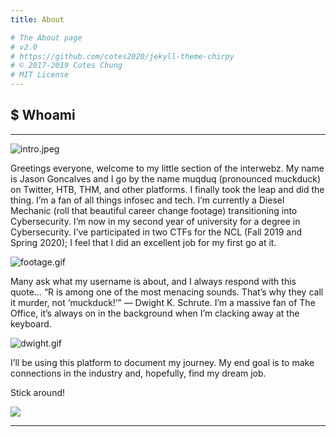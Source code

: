 ```yaml
---
title: About

# The About page
# v2.0
# https://github.com/cotes2020/jekyll-theme-chirpy
# © 2017-2019 Cotes Chung
# MIT License
---
```



## $ Whoami

* * *

![intro.jpeg](https://miro.medium.com/max/640/1*VGbd9pXrkuKRUgSToaRjMw.jpeg)

Greetings everyone, welcome to my little section of the interwebz. My name is Jason Goncalves and I go by the name muqduq (pronounced muckduck) on Twitter, HTB, THM, and other platforms. I finally took the leap and did the thing. I’m a fan of all things infosec and tech. I’m currently a Diesel Mechanic (roll that beautiful career change footage) transitioning into Cybersecurity. I’m now in my second year of university for a degree in Cybersecurity. I’ve participated in two CTFs for the NCL (Fall 2019 and Spring 2020); I feel that I did an excellent job for my first go at it.

![footage.gif](https://media.giphy.com/media/ZDtmE6Sk2EoUFhDgRa/giphy.gif)

Many ask what my username is about, and I always respond with this quote… “R is among one of the most menacing sounds. That’s why they call it murder, not ‘muckduck!’” — Dwight K. Schrute. I’m a massive fan of The Office, it’s always on in the background when I’m clacking away at the keyboard.

![dwight.gif](https://media.giphy.com/media/EyTz8cSYxLF3a/giphy.gif)

I’ll be using this platform to document my journey. My end goal is to make connections in the industry and, hopefully, find my dream job.

Stick around!

![](https://media.giphy.com/media/JIX9t2j0ZTN9S/giphy.gif)




*** 








